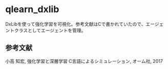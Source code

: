 # qlearn_dxlib


DxLibを使って強化学習を可視化。参考文献はCで書かれていたので、エージェントクラスとしてエージェントを管理。


## 参考文献
小高 知宏, 強化学習と深層学習 C言語によるシミュレーション, オーム社, 2017
